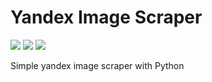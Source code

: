 # Yandex Image Scraper

<a href="https://opensource.org/licenses/Apache-2.0"> <img src="https://img.shields.io/github/license/NijatTagizada/yandex-image-scraper?style=for-the-badge"/><a/> <img src ="https://img.shields.io/github/forks/NijatTagizada/yandex-image-scraper?style=for-the-badge"/>  <img src="https://img.shields.io/github/stars/NijatTagizada/yandex-image-scraper?style=for-the-badge"/>


Simple yandex image scraper with Python
